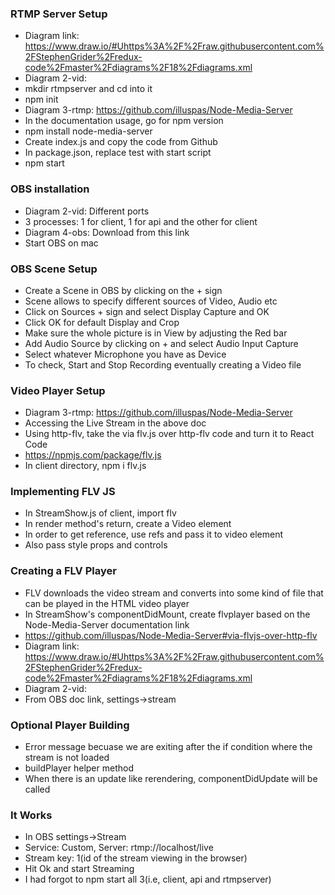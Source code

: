 ### RTMP Server Setup
* Diagram link: https://www.draw.io/#Uhttps%3A%2F%2Fraw.githubusercontent.com%2FStephenGrider%2Fredux-code%2Fmaster%2Fdiagrams%2F18%2Fdiagrams.xml
* Diagram 2-vid:
* mkdir rtmpserver and cd into it
* npm init
* Diagram 3-rtmp: https://github.com/illuspas/Node-Media-Server
* In the documentation usage, go for npm version
* npm install node-media-server
* Create index.js and copy the code from Github
* In package.json, replace test with start script
* npm start

### OBS installation
* Diagram 2-vid: Different ports
* 3 processes: 1 for client, 1 for api and the other for client
* Diagram 4-obs: Download from this link
* Start OBS on mac

### OBS Scene Setup
* Create a Scene in OBS by clicking on the + sign
* Scene allows to specify different sources of Video, Audio etc
* Click on Sources + sign and select Display Capture and OK
* Click OK for default Display and Crop
* Make sure the whole picture is in View by adjusting the Red bar
* Add Audio Source by clicking on + and select Audio Input Capture
* Select whatever Microphone you have as Device
* To check, Start and Stop Recording eventually creating a Video file

### Video Player Setup
* Diagram 3-rtmp: https://github.com/illuspas/Node-Media-Server
* Accessing the Live Stream in the above doc
* Using http-flv, take the via flv.js over http-flv code and turn it to React Code
* https://npmjs.com/package/flv.js
* In client directory, npm i flv.js

### Implementing FLV JS
* In StreamShow.js of client, import flv
* In render method's return, create a Video element
* In order to get reference, use refs and pass it to video element
* Also pass style props and controls

### Creating a FLV Player
* FLV downloads the video stream and converts into some kind of file that can be played in the HTML video player
* In StreamShow's componentDidMount, create flvplayer based on the Node-Media-Server documentation link
* https://github.com/illuspas/Node-Media-Server#via-flvjs-over-http-flv
* Diagram link: https://www.draw.io/#Uhttps%3A%2F%2Fraw.githubusercontent.com%2FStephenGrider%2Fredux-code%2Fmaster%2Fdiagrams%2F18%2Fdiagrams.xml
* Diagram 2-vid:
* From OBS doc link, settings->stream

### Optional Player Building
* Error message becuase we are exiting after the if condition where the stream is not loaded
* buildPlayer helper method
* When there is an update like rerendering, componentDidUpdate will be called

### It Works
* In OBS settings->Stream
* Service: Custom, Server: rtmp://localhost/live
* Stream key: 1(id of the stream viewing in the browser)
* Hit Ok and start Streaming
* I had forgot to npm start all 3(i.e, client, api and rtmpserver)
